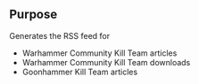 ## Purpose
Generates the RSS feed for 
- Warhammer Community Kill Team articles
- Warhammer Community Kill Team downloads
- Goonhammer Kill Team articles